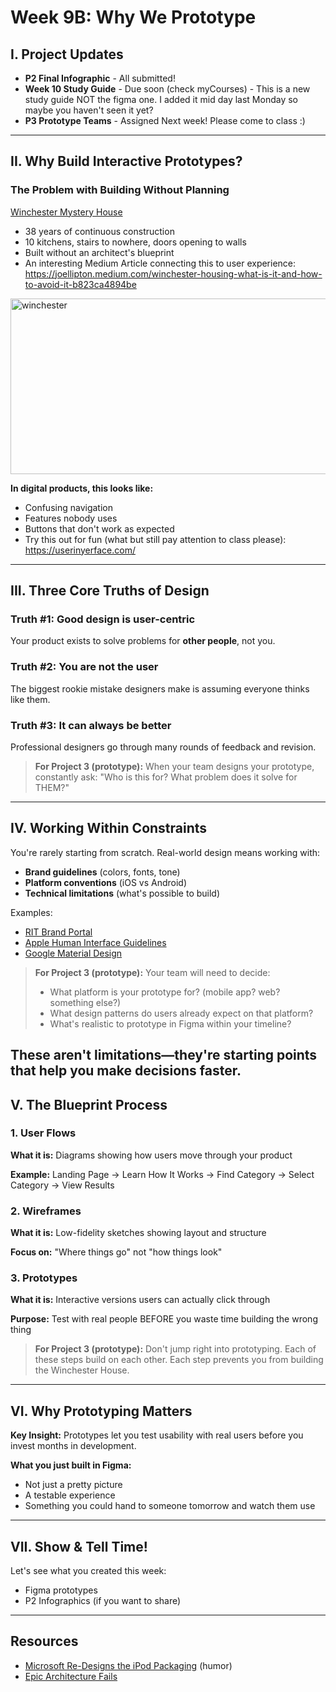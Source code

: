 # Week 9B: Why We Prototype

## I. Project Updates
- **P2 Final Infographic** - All submitted! 
- **Week 10 Study Guide** - Due soon (check myCourses) - This is a new study guide NOT the figma one. I added it mid day last Monday so maybe you haven't seen it yet?
- **P3 Prototype Teams** - Assigned Next week! Please come to class :)

---

## II. Why Build Interactive Prototypes?

### The Problem with Building Without Planning

[Winchester Mystery House](https://en.wikipedia.org/wiki/Winchester_Mystery_House)
- 38 years of continuous construction
- 10 kitchens, stairs to nowhere, doors opening to walls
- Built without an architect's blueprint
- An interesting Medium Article connecting this to user experience: https://joellipton.medium.com/winchester-housing-what-is-it-and-how-to-avoid-it-b823ca4894be 
<img width="831" height="281" alt="winchester" src="https://github.com/user-attachments/assets/fb198922-bf40-485a-b762-0701770dab97" />


**In digital products, this looks like:**
- Confusing navigation
- Features nobody uses
- Buttons that don't work as expected
- Try this out for fun (what but still pay attention to class please): https://userinyerface.com/ 

---

## III. Three Core Truths of Design

### Truth #1: Good design is user-centric
Your product exists to solve problems for **other people**, not you.

### Truth #2: You are not the user
The biggest rookie mistake designers make is assuming everyone thinks like them.

### Truth #3: It can always be better
Professional designers go through many rounds of feedback and revision.

> **For Project 3 (prototype):** When your team designs your prototype, constantly ask: "Who is this for? What problem does it solve for THEM?"

---

## IV. Working Within Constraints

You're rarely starting from scratch. Real-world design means working with:
- **Brand guidelines** (colors, fonts, tone)
- **Platform conventions** (iOS vs Android)
- **Technical limitations** (what's possible to build)

Examples:
- [RIT Brand Portal](https://www.rit.edu/brandportal/)
- [Apple Human Interface Guidelines](https://developer.apple.com/design/human-interface-guidelines/)
- [Google Material Design](https://m3.material.io/)

> **For Project 3 (prototype):** Your team will need to decide:
> - What platform is your prototype for? (mobile app? web? something else?)
> - What design patterns do users already expect on that platform?
> - What's realistic to prototype in Figma within your timeline?

These aren't limitations—they're starting points that help you make decisions faster.
---

## V. The Blueprint Process

### 1. User Flows
**What it is:** Diagrams showing how users move through your product

**Example:** Landing Page → Learn How It Works → Find Category → Select Category → View Results

### 2. Wireframes
**What it is:** Low-fidelity sketches showing layout and structure

**Focus on:** "Where things go" not "how things look"

### 3. Prototypes
**What it is:** Interactive versions users can actually click through

**Purpose:** Test with real people BEFORE you waste time building the wrong thing

> **For Project 3 (prototype):** Don't jump right into prototyping. Each of these steps build on each other.  Each step prevents you from building the Winchester House.

---

## VI. Why Prototyping Matters

**Key Insight:** Prototypes let you test usability with real users before you invest months in development.

**What you just built in Figma:**
- Not just a pretty picture
- A testable experience
- Something you could hand to someone tomorrow and watch them use

---

## VII. Show & Tell Time!

Let's see what you created this week:
- Figma prototypes
- P2 Infographics (if you want to share)

---

## Resources
- [Microsoft Re-Designs the iPod Packaging](https://www.youtube.com/watch?v=EUXnJraKM3k) (humor)
- [Epic Architecture Fails](https://www.arch2o.com/world-architecture-day-26-epic-architecture-fails/)
